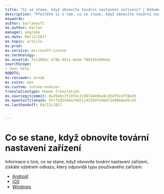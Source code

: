 ```yaml
---
title: "Co se stane, když obnovíte tovární nastavení zařízení? | Dokumentace Microsoftu"
description: "Přečtěte si o tom, co se stane, když obnovíte tovární nastavení zařízení pro každou podporovanou platformu Intune."
keywords: 
author: barlanmsft
ms.author: barlan
manager: angrobe
ms.date: 04/12/2017
ms.topic: article
ms.prod: 
ms.service: microsoft-intune
ms.technology: 
ms.assetid: fe110bbc-479b-4d11-beeb-70d15b199eda
searchScope:
- User help
ROBOTS: 
ms.reviewer: arnab
ms.suite: ems
ms.custom: intune-enduser
translationtype: Human Translation
ms.sourcegitcommit: 0a39abc7f19f4c2c8074de66a9cd5df9cef78ed5
ms.openlocfilehash: 97cf2d5544a74d31141593fe96d724988ae45ce5
ms.lasthandoff: 04/13/2017


---
```



# <a name="what-happens-if-you-reset-your-device"></a>Co se stane, když obnovíte tovární nastavení zařízení

Informace o tom, co se stane, když obnovíte tovární nastavení zařízení, získáte výběrem odkazu, který odpovídá typu používaného zařízení:

- [Android](what-happens-if-you-reset-your-device-using-the-company-portal-android.md)
- [iOS](what-happens-if-you-reset-your-device-using-the-company-portal-ios.md)
- [Windows](what-happens-if-you-reset-your-device-using-the-company-portal-windows.md)

